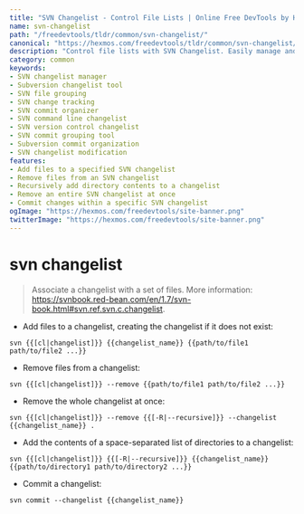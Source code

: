 ```yaml
---
title: "SVN Changelist - Control File Lists | Online Free DevTools by Hexmos"
name: svn-changelist
path: "/freedevtools/tldr/common/svn-changelist/"
canonical: "https://hexmos.com/freedevtools/tldr/common/svn-changelist/"
description: "Control file lists with SVN Changelist. Easily manage and organize changes within your Subversion repository. Free online tool, no registration required."
category: common
keywords:
- SVN changelist manager
- Subversion changelist tool
- SVN file grouping
- SVN change tracking
- SVN commit organizer
- SVN command line changelist
- SVN version control changelist
- SVN commit grouping tool
- Subversion commit organization
- SVN changelist modification
features:
- Add files to a specified SVN changelist
- Remove files from an SVN changelist
- Recursively add directory contents to a changelist
- Remove an entire SVN changelist at once
- Commit changes within a specific SVN changelist
ogImage: "https://hexmos.com/freedevtools/site-banner.png"
twitterImage: "https://hexmos.com/freedevtools/site-banner.png"
---
```


# svn changelist

> Associate a changelist with a set of files.
> More information: <https://svnbook.red-bean.com/en/1.7/svn-book.html#svn.ref.svn.c.changelist>.

- Add files to a changelist, creating the changelist if it does not exist:

`svn {{[cl|changelist]}} {{changelist_name}} {{path/to/file1 path/to/file2 ...}}`

- Remove files from a changelist:

`svn {{[cl|changelist]}} --remove {{path/to/file1 path/to/file2 ...}}`

- Remove the whole changelist at once:

`svn {{[cl|changelist]}} --remove {{[-R|--recursive]}} --changelist {{changelist_name}} .`

- Add the contents of a space-separated list of directories to a changelist:

`svn {{[cl|changelist]}} {{[-R|--recursive]}} {{changelist_name}} {{path/to/directory1 path/to/directory2 ...}}`

- Commit a changelist:

`svn commit --changelist {{changelist_name}}`
